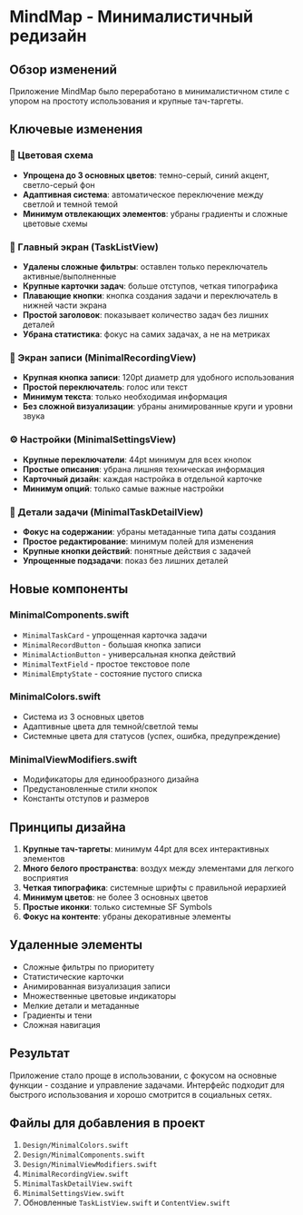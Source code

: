 # MindMap - Минималистичный редизайн

## Обзор изменений

Приложение MindMap было переработано в минималистичном стиле с упором на простоту использования и крупные тач-таргеты.

## Ключевые изменения

### 🎨 Цветовая схема
- **Упрощена до 3 основных цветов**: темно-серый, синий акцент, светло-серый фон
- **Адаптивная система**: автоматическое переключение между светлой и темной темой
- **Минимум отвлекающих элементов**: убраны градиенты и сложные цветовые схемы

### 📱 Главный экран (TaskListView)
- **Удалены сложные фильтры**: оставлен только переключатель активные/выполненные
- **Крупные карточки задач**: больше отступов, четкая типографика
- **Плавающие кнопки**: кнопка создания задачи и переключатель в нижней части экрана
- **Простой заголовок**: показывает количество задач без лишних деталей
- **Убрана статистика**: фокус на самих задачах, а не на метриках

### 🎤 Экран записи (MinimalRecordingView)
- **Крупная кнопка записи**: 120pt диаметр для удобного использования
- **Простой переключатель**: голос или текст
- **Минимум текста**: только необходимая информация
- **Без сложной визуализации**: убраны анимированные круги и уровни звука

### ⚙️ Настройки (MinimalSettingsView)  
- **Крупные переключатели**: 44pt минимум для всех кнопок
- **Простые описания**: убрана лишняя техническая информация
- **Карточный дизайн**: каждая настройка в отдельной карточке
- **Минимум опций**: только самые важные настройки

### 📝 Детали задачи (MinimalTaskDetailView)
- **Фокус на содержании**: убраны метаданные типа даты создания
- **Простое редактирование**: минимум полей для изменения
- **Крупные кнопки действий**: понятные действия с задачей
- **Упрощенные подзадачи**: показ без лишних деталей

## Новые компоненты

### MinimalComponents.swift
- `MinimalTaskCard` - упрощенная карточка задачи
- `MinimalRecordButton` - большая кнопка записи
- `MinimalActionButton` - универсальная кнопка действий
- `MinimalTextField` - простое текстовое поле
- `MinimalEmptyState` - состояние пустого списка

### MinimalColors.swift
- Система из 3 основных цветов
- Адаптивные цвета для темной/светлой темы
- Системные цвета для статусов (успех, ошибка, предупреждение)

### MinimalViewModifiers.swift
- Модификаторы для единообразного дизайна
- Предустановленные стили кнопок
- Константы отступов и размеров

## Принципы дизайна

1. **Крупные тач-таргеты**: минимум 44pt для всех интерактивных элементов
2. **Много белого пространства**: воздух между элементами для легкого восприятия
3. **Четкая типографика**: системные шрифты с правильной иерархией
4. **Минимум цветов**: не более 3 основных цветов
5. **Простые иконки**: только системные SF Symbols
6. **Фокус на контенте**: убраны декоративные элементы

## Удаленные элементы

- Сложные фильтры по приоритету
- Статистические карточки
- Анимированная визуализация записи
- Множественные цветовые индикаторы
- Мелкие детали и метаданные
- Градиенты и тени
- Сложная навигация

## Результат

Приложение стало проще в использовании, с фокусом на основные функции - создание и управление задачами. Интерфейс подходит для быстрого использования и хорошо смотрится в социальных сетях.

## Файлы для добавления в проект

1. `Design/MinimalColors.swift`
2. `Design/MinimalComponents.swift` 
3. `Design/MinimalViewModifiers.swift`
4. `MinimalRecordingView.swift`
5. `MinimalTaskDetailView.swift`
6. `MinimalSettingsView.swift`
7. Обновленные `TaskListView.swift` и `ContentView.swift`